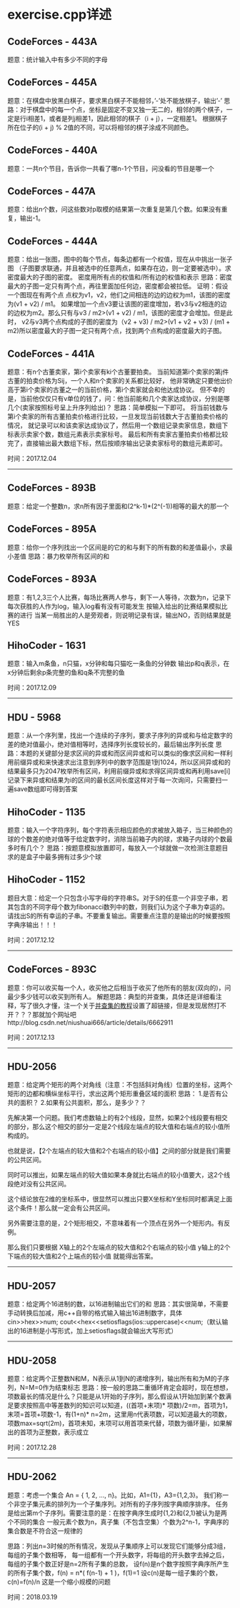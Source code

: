 # exercise.cpp详述

## CodeForces - 443A
题意：统计输入中有多少不同的字母

## CodeForces - 445A
题意：在棋盘中放黑白棋子，要求黑白棋子不能相邻，’-’处不能放棋子，输出’-’
思路：对于棋盘中的每一个点，坐标是固定不变又独一无二的，相邻的两个棋子，一定是行i相差1，或者是列j相差1，因此相邻的棋子（i + j），一定相差1。
  	 根据棋子所在位子的(i + j) % 2值的不同，可以将相邻的棋子涂成不同颜色。

## CodeForces - 440A 
题意：一共n个节目，告诉你一共看了哪n-1个节目，问没看的节目是哪一个

## CodeForces - 447A 
题意：给出n个数，问这些数对p取模的结果第一次重复是第几个数。如果没有重复，输出-1。

## CodeForces - 444A
题意：给出一张图，图中的每个节点，每条边都有一个权值，现在从中挑出一张子图
	   （子图要求联通，并且被选中的任意两点，如果存在边，则一定要被选中）。求密度最大的子图的密度。
		密度用所有点的权值和/所有边的权值和表示
思路：密度最大的子图一定只有两个点，再往里面加任何边，密度都会被拉低。
证明：假设一个图现在有两个点 点权为v1，v2，他们之间相连的边的边权为m1，该图的密度为(v1 + v2) / m1。
		如果增加一个点v3要让该图的密度增加，若v3与v2相连的边的边权为m2。那么只有与v3 / m2>(v1 + v2) / m1，该图的密度才会增加。但是此时，
    v2与v3两个点构成的子图的密度为（v2 + v3) / m2>(v1 + v2 + v3) / (m1 + m2)所以密度最大的子图一定只有两个点，找到两个点构成的密度最大的子图。

## CodeForces - 441A
题意：有n个古董卖家，第i个卖家有ki个古董要拍卖。
		当前知道第i个卖家的第j件古董的拍卖价格为Sij，一个人和n个卖家的关系都比较好，
		他非常确定只要他出价高于第i个卖家的古董之一的当前价格，第i个卖家就会和他达成协议。
		但不幸的是，当前他仅仅只有v单位的钱了，问：他当前能和几个卖家达成协议，分别是哪几个(卖家按照标号呈上升序列给出)？
思路：简单模拟一下即可。
		将当前钱数与第i个卖家的所有古董拍卖价格进行比较，一旦发现当前钱数大于古董拍卖价格的情况，
		就记录可以和该卖家达成协议了，然后用一个数组记录卖家信息，数组下标表示卖家个数，数组元素表示卖家标号。
		最后和所有卖家古董拍卖价格都比较完了，直接输出最大数组下标，然后按顺序输出记录卖家标号的数组元素即可。

时间：2017.12.04

---
## CodeForces - 893B
题意：给定一个整数n，求n所有因子里面和(2^k-1)*(2^(-1))相等的最大的那一个

## CodeForces - 895A
题意：给你一个序列找出一个区间是的它的和与剩下的所有数的和差值最小，求最小差值
思路：暴力枚举所有区间的和

## CodeForces - 893A
题意：有1,2,3三个人比赛，每场比赛两人参与，剩下一人等待，次数为n，记录下每次获胜的人作为log，输入log看有没有可能发生
按输入给出的比赛结果模拟比赛的进行
当某一局胜出的人是旁观者，则说明记录有误，输出NO，否则结果就是YES

## HihoCoder - 1631
题意：输入m条鱼，n只猫，x分钟和每只猫吃一条鱼的分钟数
输出p和q表示，在x分钟后剩余p条完整的鱼和q条不完整的鱼

时间：2017.12.09

---

## HDU - 5968
题意：从一个序列里，找出一个连续的子序列，要求子序列的异或和与给定数字的差的绝对值最小，绝对值相等时，选择序列长度较长的，最后输出序列长度
思路：本题的关键部分是求区间的异或和而区间异或和可以类似的像求区间和一样利用前缀异或和来快速求出注意到序列中的数字范围是1到1024，所以区间异或和的结果最多只为2047枚举所有区间，利用前缀异或和求得区间异或和再利用save[i]记录下来异或和结果为i的区间的最长区间长度这样对于每一次询问，只需要扫一遍save数组即可得到答案

## HihoCoder - 1135
题意：输入一个字符序列，每个字符表示相应颜色的求被放入箱子，当三种颜色的球的个数差的绝对值等于给定数字时，消除当前箱子内的球，求箱子内球的个数最多时有几个？
思路：按题意模拟放置即可，每放入一个球就做一次检测注意题目求的是盒子中最多拥有过多少个球

## HihoCoder - 1152
题目大意：给定一个只包含小写字母的字符串S。对于S的任意一个非空子串，若其包含的不同字母个数为fibonacci数列中的数，则我们认为这个子串为幸运的。请找出S的所有幸运的子串。不要重复输出。需要重点注意的是输出的时候要按照字典序输出！！！

时间：2017.12.12

---

## CodeForces - 893C
题意：你可以收买每一个人，收买他之后相当于收买了他所有的朋友(双向的)，问最少多少钱可以收买到所有人。
解题思路：典型的并查集，具体还是详细看注释，写了很久才懂，注一个关于[并查集的教程](http://blog.csdn.net/niushuai666/article/details/6662911)设置了超链接，但是发现居然打不开？？？那就加个网址吧http://blog.csdn.net/niushuai666/article/details/6662911

时间：2017.12.13

---

## HDU-2056
题意：给定两个矩形的两个对角线（注意：不包括斜对角线）位置的坐标，这两个矩形的边都和横纵坐标平行，求出这两个矩形重叠区域的面积
思路：
1.是否有公共的面积？
2.如果有公共面积，那么，是多少？？

先解决第一个问题。我们考虑数轴上的有2个线段，显然，如果2个线段要有相交的部分，那么这个相交的部分一定是2个线段左端点的较大值和右端点的较小值所构成的。

也就是说，【2个左端点的较大值和2个右端点的较小值】之间的部分就是我们需要的公共区间。

同时可以推出，如果左端点的较大值如果本身就比右端点的较小值要大，这2个线段绝对没有公共区间。

这个结论放在2维的坐标系中，很显然可以推出只要X坐标和Y坐标同时都满足上面这个条件！那么就一定会有公共区间。

另外需要注意的是，2个矩形相交，不意味着有一个顶点在另外一个矩形内。有反例。

那么我们只要根据
X轴上的2个左端点的较大值和2个右端点的较小值
y轴上的2个下端点的较大值和2个上端点的较小值
就能得出答案。

---

## HDU-2057
题意：给定两个16进制的数，以16进制输出它们的和
思路：其实很简单，不需要手动转换后加减，用c++自带的格式输入输出16进制数字，具体
cin>>hex>>num;
cout<<hex<<setiosflags(ios::uppercase)<<num;（默认输出的16进制是小写形式，加上setiosflags就会输出大写形式）

---

## HDU-2058
题意：给定两个正整数N和M，N表示从1到N的递增序列，输出所有和为M的子序列，N=M=0作为结束标志
思路：按一般的思路二重循环肯定会超时，现在想想，项数最长的情况是什么？只能是从1开始的子序列，那么假设从1开始加到某个数满足要求按照高中等差数列的知识可以知道，((首项+末项)* 项数)/2=m，首项为1，末项=首项+项数-1，有(1+n)* n=2m，这里用n代表项数，可以知道最大的项数，项数max=sqrt(2m)，首项未知，末项可以用首项来代替，项数为循环量i，如果解出的首项为正整数，表示成立

时间：2017.12.28

---

## HDU-2062
题意：考虑一个集合 An = { 1, 2, ..., n}。比如，A1={1}，A3={1,2,3}。
我们称一个非空子集元素的排列为一个子集序列。对所有的子序列按字典顺序排序。
任务是给出第m个子序列。需要注意的是：在按字典序生成时{1,2}和{2,1}被认为是两个不同的集合
一般元素个数为n，真子集（不包含空集）个数为2^n-1，字典序的集合数是不符合这一规律的

思路：列出n=3时候的所有情况，发现从子集顺序上可以发现它们能够分成3组，每组的子集个数相等，
每一组都有一个开头数字，将每组的开头数字去掉之后，每组的子集个数正好是n=2所有子集的总数，
设f(n)是n个数字按照字典序所产生的所有子集个数，f(n) = n*( f(n-1) + 1 )，f(1)=1
设c(n)是每一组子集的个数，c(n)=f(n)/n
这是一个缩小规模的问题

时间：2018.03.19
